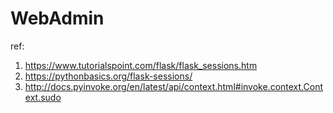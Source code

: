 # WebAdmin

ref:
1. https://www.tutorialspoint.com/flask/flask_sessions.htm
2. https://pythonbasics.org/flask-sessions/
3. http://docs.pyinvoke.org/en/latest/api/context.html#invoke.context.Context.sudo